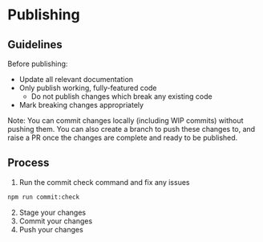 # Publishing

## Guidelines

Before publishing:

- Update all relevant documentation
- Only publish working, fully-featured code
  - Do not publish changes which break any existing code
- Mark breaking changes appropriately

Note: You can commit changes locally (including WIP commits) without pushing them. You can also create a branch to push these changes to, and raise a PR once the changes are complete and ready to be published.

## Process

1. Run the commit check command and fix any issues

```bash
npm run commit:check
```

2. Stage your changes
3. Commit your changes
4. Push your changes

